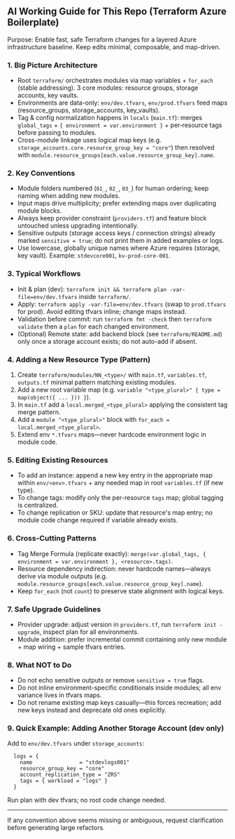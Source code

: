 ## AI Working Guide for This Repo (Terraform Azure Boilerplate)

Purpose: Enable fast, safe Terraform changes for a layered Azure infrastructure baseline. Keep edits minimal, composable, and map-driven.

### 1. Big Picture Architecture
- Root `terraform/` orchestrates modules via map variables + `for_each` (stable addressing). 3 core modules: resource groups, storage accounts, key vaults.
- Environments are data-only: `env/dev.tfvars`, `env/prod.tfvars` feed maps (resource_groups, storage_accounts, key_vaults).
- Tag & config normalization happens in `locals` (`main.tf`): merges `global_tags` + `{ environment = var.environment }` + per‑resource tags before passing to modules.
- Cross-module linkage uses logical map keys (e.g. `storage_accounts.core.resource_group_key = "core"`) then resolved with `module.resource_groups[each.value.resource_group_key].name`.

### 2. Key Conventions
- Module folders numbered (`01_`, `02_`, `03_`) for human ordering; keep naming when adding new modules.
- Input maps drive multiplicity; prefer extending maps over duplicating module blocks.
- Always keep provider constraint (`providers.tf`) and feature block untouched unless upgrading intentionally.
- Sensitive outputs (storage access keys / connection strings) already marked `sensitive = true`; do not print them in added examples or logs.
- Use lowercase, globally unique names where Azure requires (storage, key vault). Example: `stdevcore001`, `kv-prod-core-001`.

### 3. Typical Workflows
- Init & plan (dev): `terraform init && terraform plan -var-file=env/dev.tfvars` inside `terraform/`.
- Apply: `terraform apply -var-file=env/dev.tfvars` (swap to `prod.tfvars` for prod). Avoid editing tfvars inline; change maps instead.
- Validation before commit: run `terraform fmt -check` then `terraform validate` then a `plan` for each changed environment.
- (Optional) Remote state: add backend block (see `terraform/README.md`) only once a storage account exists; do not auto-add if absent.

### 4. Adding a New Resource Type (Pattern)
1. Create `terraform/modules/NN_<type>/` with `main.tf`, `variables.tf`, `outputs.tf` minimal pattern matching existing modules.
2. Add a new root variable map (e.g. `variable "<type_plural>" { type = map(object({ ... })) }`).
3. In `main.tf` add a `local.merged_<type_plural>` applying the consistent tag merge pattern.
4. Add a `module "<type_plural>"` block with `for_each = local.merged_<type_plural>`.
5. Extend env `*.tfvars` maps—never hardcode environment logic in module code.

### 5. Editing Existing Resources
- To add an instance: append a new key entry in the appropriate map within `env/<env>.tfvars` + any needed map in root `variables.tf` (if new type).
- To change tags: modify only the per-resource `tags` map; global tagging is centralized.
- To change replication or SKU: update that resource's map entry; no module code change required if variable already exists.

### 6. Cross-Cutting Patterns
- Tag Merge Formula (replicate exactly): `merge(var.global_tags, { environment = var.environment }, <resource>.tags)`.
- Resource dependency indirection: never hardcode names—always derive via module outputs (e.g. `module.resource_groups[each.value.resource_group_key].name`).
- Keep `for_each` (not `count`) to preserve state alignment with logical keys.

### 7. Safe Upgrade Guidelines
- Provider upgrade: adjust version in `providers.tf`, run `terraform init -upgrade`, inspect plan for all environments.
- Module addition: prefer incremental commit containing only new module + map wiring + sample tfvars entries.

### 8. What NOT to Do
- Do not echo sensitive outputs or remove `sensitive = true` flags.
- Do not inline environment-specific conditionals inside modules; all env variance lives in tfvars maps.
- Do not rename existing map keys casually—this forces recreation; add new keys instead and deprecate old ones explicitly.

### 9. Quick Example: Adding Another Storage Account (dev only)
Add to `env/dev.tfvars` under `storage_accounts`:
```
  logs = {
    name               = "stdevlogs001"
    resource_group_key = "core"
    account_replication_type = "ZRS"
    tags = { workload = "logs" }
  }
```
Run plan with dev tfvars; no root code change needed.

---
If any convention above seems missing or ambiguous, request clarification before generating large refactors.